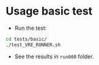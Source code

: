 # Usage basic test

- Run the test:
```bash
cd tests/basic/
./test_VRE_RUNNER.sh
```
- See the results in `run000` folder.
